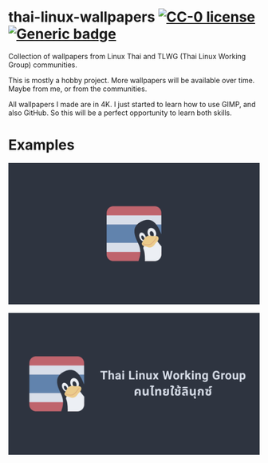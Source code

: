 # thai-linux-wallpapers [![CC-0 license](https://img.shields.io/badge/License-CC--0-blue.svg)](https://creativecommons.org/licenses/by-nd/4.0) [![Generic badge](https://img.shields.io/badge/Uses-GIMP-blueviolet.svg)](https://shields.io/)

Collection of wallpapers from Linux Thai and TLWG (Thai Linux Working Group) communities.

This is mostly a hobby project. More wallpapers will be available over time. Maybe from me, or from the communities.

All wallpapers I made are in 4K. I just started to learn how to use GIMP, and also GitHub. So this will be a perfect opportunity to learn both skills.

# Examples

![linux-tux-thai](https://github.com/nerometa/thai-linux-wallpapers/blob/main/wallpapers/linux-tux-thai.png?raw=true)

![tlwg-nord](https://github.com/nerometa/thai-linux-wallpapers/blob/main/wallpapers/tlwg-nord.png?raw=true)
